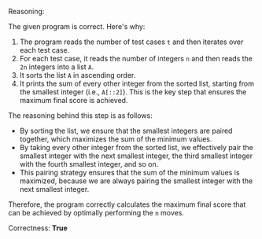 Reasoning:

The given program is correct. Here's why:

1. The program reads the number of test cases `t` and then iterates over each test case.
2. For each test case, it reads the number of integers `n` and then reads the `2n` integers into a list `A`.
3. It sorts the list `A` in ascending order.
4. It prints the sum of every other integer from the sorted list, starting from the smallest integer (i.e., `A[::2]`). This is the key step that ensures the maximum final score is achieved.

The reasoning behind this step is as follows:

* By sorting the list, we ensure that the smallest integers are paired together, which maximizes the sum of the minimum values.
* By taking every other integer from the sorted list, we effectively pair the smallest integer with the next smallest integer, the third smallest integer with the fourth smallest integer, and so on.
* This pairing strategy ensures that the sum of the minimum values is maximized, because we are always pairing the smallest integer with the next smallest integer.

Therefore, the program correctly calculates the maximum final score that can be achieved by optimally performing the `n` moves.

Correctness: **True**